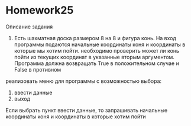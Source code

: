 # Homework25
Описание задания

1) Есть шахматная доска размером 8 на 8 и фигура конь. На вход программы подаются начальные координаты коня и 
координаты в которые мы хотим пойти. необходимо проверить может ли конь пойти из текущих координат в указанные вторым 
аргументом. Программа должна возвращать True в положительном случае и False в противном

реализовать меню для программы с возможностью выбора:
1) ввести данные
2) выход 

Если выбрать пункт ввести данные, то запрашивать начальные координаты коня и координаты в которые хотим пойти
